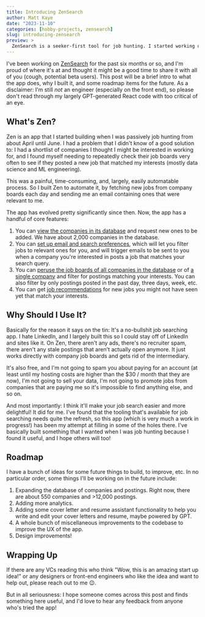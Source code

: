 ```yaml
---
title: Introducing ZenSearch
author: Matt Kaye
date: "2023-11-10"
categories: [hobby-projects, zensearch]
slug: introducing-zensearch
preview: >
  ZenSearch is a seeker-first tool for job hunting. I started working on it when I was last looking for a job with the goal of making it simple to find out when companies I care about post new jobs I'd be interested in.
---
```


I've been working on [ZenSearch](https://zensearch.jobs) for the past six months or so, and I'm proud of where it's at and thought it might be a good time to share it with all of you (cough, potential beta users). This post will be a brief intro to what the app does, why I built it, and some roadmap items for the future. As a disclaimer: I'm still _not_ an engineer (especially on the front end), so please don't read through my largely GPT-generated React code with too critical of an eye.

## What's Zen?

Zen is an app that I started building when I was passively job hunting from about April until June. I had a problem that I didn't know of a good solution to: I had a shortlist of companies I thought I might be interested in working for, and I found myself needing to repeatedly check their job boards very often to see if they posted a new job that matched my interests (mostly data science and ML engineering).

This was a painful, time-consuming, and, largely, easily automatable process. So I built Zen to automate it, by fetching new jobs from company boards each day and sending me an email containing ones that were relevant to me.

The app has evolved pretty significantly since then. Now, the app has a handful of core features:

1. You can [view the companies in its database](https://zensearch.jobs/companies) and request new ones to be added. We have about 2,000 companies in the database.
2. You can [set up email and search preferences](https://zensearch.jobs/jobs), which will let you filter jobs to relevant ones for you, and will trigger emails to be sent to you when a company you're interested in posts a job that matches your search query.
3. You can [peruse the job boards of all companies in the database](https://zensearch.jobs/jobs) or of [a single company](https://zensearch.jobs/companies/Airbnb) and filter for postings matching your interests. You can also filter by only postings posted in the past day, three days, week, etc.
4. You can get [job recommendations](https://zensearch.jobs/jobs) for new jobs you might not have seen yet that match your interests.

## Why Should I Use It?

Basically for the reason it says on the tin: It's a no-bullshit job searching app. I hate LinkedIn, and I largely built this so I could stay off of LinkedIn and sites like it. On Zen, there aren't any ads, there's no recruiter spam, there aren't any stale postings that aren't actually open anymore. It just works directly with company job boards and gets rid of the intermediary.

It's also free, and I'm not going to spam you about paying for an account (at least until my hosting costs are higher than the $30 / month that they are now), I'm not going to sell your data, I'm not going to promote jobs from companies that are paying me so it's impossible to find anything else, and so on.

And most importantly: I think it'll make your job search easier and more delightful! It did for me. I've found that the tooling that's available for job searching needs quite the refresh, so this app (which is very much a work in progress!) has been my attempt at filling in some of the holes there. I've basically built something that I wanted when I was job hunting because I found it useful, and I hope others will too!

## Roadmap

I have a bunch of ideas for some future things to build, to improve, etc. In no particular order, some things I'll be working on in the future include:

1. Expanding the database of companies and postings. Right now, there are about 550 companies and >12,000 postings.
2. Adding more analytics.
3. Adding some cover letter and resume assistant functionality to help you write and edit your cover letters and resume, maybe powered by GPT.
4. A whole bunch of miscellaneous improvements to the codebase to improve the UX of the app.
5. Design improvements!

## Wrapping Up

If there are any VCs reading this who think "Wow, this is an amazing start up idea!" or any designers or front-end engineers who like the idea and want to help out, please reach out to me 😉.

But in all seriousness: I hope someone comes across this post and finds something here useful, and I'd love to hear any feedback from anyone who's tried the app!
